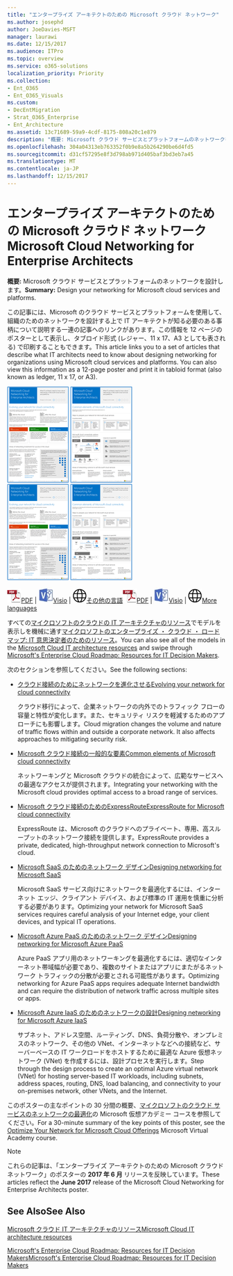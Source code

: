 ```yaml
---
title: "エンタープライズ アーキテクトのための Microsoft クラウド ネットワーク"
ms.author: josephd
author: JoeDavies-MSFT
manager: laurawi
ms.date: 12/15/2017
ms.audience: ITPro
ms.topic: overview
ms.service: o365-solutions
localization_priority: Priority
ms.collection:
- Ent_O365
- Ent_O365_Visuals
ms.custom:
- DecEntMigration
- Strat_O365_Enterprise
- Ent_Architecture
ms.assetid: 13c71689-59a9-4cdf-8175-808a20c1e879
description: "概要: Microsoft クラウド サービスとプラットフォームのネットワークを設計します。"
ms.openlocfilehash: 304a04313eb763352f0b9e8a5b264290be6d4fd5
ms.sourcegitcommit: d31cf57295e8f3d798ab971d405baf3bd3eb7a45
ms.translationtype: MT
ms.contentlocale: ja-JP
ms.lasthandoff: 12/15/2017
---
```

# <a name="microsoft-cloud-networking-for-enterprise-architects"></a><span data-ttu-id="85cae-103">エンタープライズ アーキテクトのための Microsoft クラウド ネットワーク</span><span class="sxs-lookup"><span data-stu-id="85cae-103">Microsoft Cloud Networking for Enterprise Architects</span></span>

 <span data-ttu-id="85cae-104">**概要:** Microsoft クラウド サービスとプラットフォームのネットワークを設計します。</span><span class="sxs-lookup"><span data-stu-id="85cae-104">**Summary:** Design your networking for Microsoft cloud services and platforms.</span></span>
  
<span data-ttu-id="85cae-p101">この記事には、Microsoft のクラウド サービスとプラットフォームを使用して、組織のためのネットワークを設計する上で IT アーキテクトが知る必要のある事柄について説明する一連の記事へのリンクがあります。この情報を 12 ページのポスターとして表示し、タブロイド形式 (レジャー、11 x 17、A3 としても表される) で印刷することもできます。</span><span class="sxs-lookup"><span data-stu-id="85cae-p101">This article links you to a set of articles that describe what IT architects need to know about designing networking for organizations using Microsoft cloud services and platforms. You can also view this information as a 12-page poster and print it in tabloid format (also known as ledger, 11 x 17, or A3).</span></span>
  
<span data-ttu-id="85cae-107">[![マイクロソフト クラウド ネットワーク モデルのイメージをつまみ](images/95e8ab6a-b4d0-4836-acc1-b0b77ebf46e6.png)  
](https://go.microsoft.com/fwlink/p/?linkid=842073)</span><span class="sxs-lookup"><span data-stu-id="85cae-107">[![Thumb image for Microsoft cloud networking model](images/95e8ab6a-b4d0-4836-acc1-b0b77ebf46e6.png)  
](https://go.microsoft.com/fwlink/p/?linkid=842073)</span></span>
  
<span data-ttu-id="85cae-108">![PDF ファイル](images/ITPro_Other_PDFicon.png)[PDF](https://go.microsoft.com/fwlink/p/?linkid=842073) | ![Visio ファイル](images/ITPro_Other_VisioIcon.jpg)[Visio](https://go.microsoft.com/fwlink/p/?linkid=842074) | ![他の言語のバージョンのページを参照してください](images/e16c992d-b0f8-48ae-bf44-db7a9fcaab9e.png)[その他の言語](https://www.microsoft.com/download/details.aspx?id=54425)</span><span class="sxs-lookup"><span data-stu-id="85cae-108">![PDF file](images/ITPro_Other_PDFicon.png)[PDF](https://go.microsoft.com/fwlink/p/?linkid=842073) | ![Visio file](images/ITPro_Other_VisioIcon.jpg)[Visio](https://go.microsoft.com/fwlink/p/?linkid=842074) | ![See a page with versions in additional languages](images/e16c992d-b0f8-48ae-bf44-db7a9fcaab9e.png)[More languages](https://www.microsoft.com/download/details.aspx?id=54425)</span></span>
  
<span data-ttu-id="85cae-109">すべての[マイクロソフトのクラウドの IT アーキテクチャのリソース](microsoft-cloud-it-architecture-resources.md)でモデルを表示しを機械に通す[マイクロソフトのエンタープライズ ・ クラウド ・ ロードマップ: IT 意思決定者のためのリソース](https://aka.ms/cloudarchitecture)。</span><span class="sxs-lookup"><span data-stu-id="85cae-109">You can also see all of the models in the [Microsoft Cloud IT architecture resources](microsoft-cloud-it-architecture-resources.md) and swipe through [Microsoft's Enterprise Cloud Roadmap: Resources for IT Decision Makers](https://aka.ms/cloudarchitecture).</span></span>
  
<span data-ttu-id="85cae-110">次のセクションを参照してください。</span><span class="sxs-lookup"><span data-stu-id="85cae-110">See the following sections:</span></span>
  
- [<span data-ttu-id="85cae-111">クラウド接続のためにネットワークを進化させる</span><span class="sxs-lookup"><span data-stu-id="85cae-111">Evolving your network for cloud connectivity</span></span>](evolving-your-network-for-cloud-connectivity.md)
    
    <span data-ttu-id="85cae-p102">クラウド移行によって、企業ネットワークの内外でのトラフィック フローの容量と特性が変化します。また、セキュリティ リスクを軽減するためのアプローチにも影響します。</span><span class="sxs-lookup"><span data-stu-id="85cae-p102">Cloud migration changes the volume and nature of traffic flows within and outside a corporate network. It also affects approaches to mitigating security risk.</span></span>
    
- [<span data-ttu-id="85cae-114">Microsoft クラウド接続の一般的な要素</span><span class="sxs-lookup"><span data-stu-id="85cae-114">Common elements of Microsoft cloud connectivity</span></span>](common-elements-of-microsoft-cloud-connectivity.md)
    
    <span data-ttu-id="85cae-115">ネットワーキングと Microsoft クラウドの統合によって、広範なサービスへの最適なアクセスが提供されます。</span><span class="sxs-lookup"><span data-stu-id="85cae-115">Integrating your networking with the Microsoft cloud provides optimal access to a broad range of services.</span></span>
    
- [<span data-ttu-id="85cae-116">Microsoft クラウド接続のためのExpressRoute</span><span class="sxs-lookup"><span data-stu-id="85cae-116">ExpressRoute for Microsoft cloud connectivity</span></span>](expressroute-for-microsoft-cloud-connectivity.md)
    
    <span data-ttu-id="85cae-117">ExpressRoute は、Microsoft のクラウドへのプライベート、専用、高スループットのネットワーク接続を提供します。</span><span class="sxs-lookup"><span data-stu-id="85cae-117">ExpressRoute provides a private, dedicated, high-throughput network connection to Microsoft's cloud.</span></span>
    
- [<span data-ttu-id="85cae-118">Microsoft SaaS のためのネットワーク デザイン</span><span class="sxs-lookup"><span data-stu-id="85cae-118">Designing networking for Microsoft SaaS</span></span>](designing-networking-for-microsoft-saas.md)
    
    <span data-ttu-id="85cae-119">Microsoft SaaS サービス向けにネットワークを最適化するには、インターネット エッジ、クライアント デバイス、および標準の IT 運用を慎重に分析する必要があります。</span><span class="sxs-lookup"><span data-stu-id="85cae-119">Optimizing your network for Microsoft SaaS services requires careful analysis of your Internet edge, your client devices, and typical IT operations.</span></span>
    
- [<span data-ttu-id="85cae-120">Microsoft Azure PaaS のためのネットワーク デザイン</span><span class="sxs-lookup"><span data-stu-id="85cae-120">Designing networking for Microsoft Azure PaaS</span></span>](designing-networking-for-microsoft-azure-paas.md)
    
    <span data-ttu-id="85cae-121">Azure PaaS アプリ用のネットワーキングを最適化するには、適切なインターネット帯域幅が必要であり、複数のサイトまたはアプリにまたがるネットワーク トラフィックの分散が必要とされる可能性があります。</span><span class="sxs-lookup"><span data-stu-id="85cae-121">Optimizing networking for Azure PaaS apps requires adequate Internet bandwidth and can require the distribution of network traffic across multiple sites or apps.</span></span>
    
- [<span data-ttu-id="85cae-122">Microsoft Azure IaaS のためのネットワークの設計</span><span class="sxs-lookup"><span data-stu-id="85cae-122">Designing networking for Microsoft Azure IaaS</span></span>](designing-networking-for-microsoft-azure-iaas.md)
    
    <span data-ttu-id="85cae-123">サブネット、アドレス空間、ルーティング、DNS、負荷分散や、オンプレミスのネットワーク、その他の VNet、インターネットなどへの接続など、サーバーベースの IT ワークロードをホストするために最適な Azure 仮想ネットワーク (VNet) を作成するには、設計プロセスを実行します。</span><span class="sxs-lookup"><span data-stu-id="85cae-123">Step through the design process to create an optimal Azure virtual network (VNet) for hosting server-based IT workloads, including subnets, address spaces, routing, DNS, load balancing, and connectivity to your on-premises network, other VNets, and the Internet.</span></span>
    
<span data-ttu-id="85cae-124">このポスターの主なポイントの 30 分間の概要、[マイクロソフトのクラウド サービスのネットワークの最適化](https://mva.microsoft.com/en-US/training-courses/optimize-your-network-for-microsoft-cloud-offerings-17743)の Microsoft 仮想アカデミー コースを参照してください。</span><span class="sxs-lookup"><span data-stu-id="85cae-124">For a 30-minute summary of the key points of this poster, see the [Optimize Your Network for Microsoft Cloud Offerings](https://mva.microsoft.com/en-US/training-courses/optimize-your-network-for-microsoft-cloud-offerings-17743) Microsoft Virtual Academy course.</span></span>
  
> [!NOTE]
> <span data-ttu-id="85cae-125">これらの記事は、「エンタープライズ アーキテクトのための Microsoft クラウド ネットワーク」のポスターの **2017 年 6 月** リリースを反映しています。</span><span class="sxs-lookup"><span data-stu-id="85cae-125">These articles reflect the **June 2017** release of the Microsoft Cloud Networking for Enterprise Architects poster.</span></span>
  
## <a name="see-also"></a><span data-ttu-id="85cae-126">See Also</span><span class="sxs-lookup"><span data-stu-id="85cae-126">See Also</span></span>

[<span data-ttu-id="85cae-127">Microsoft クラウド IT アーキテクチャのリソース</span><span class="sxs-lookup"><span data-stu-id="85cae-127">Microsoft Cloud IT architecture resources</span></span>](microsoft-cloud-it-architecture-resources.md)

[<span data-ttu-id="85cae-128">Microsoft's Enterprise Cloud Roadmap: Resources for IT Decision Makers</span><span class="sxs-lookup"><span data-stu-id="85cae-128">Microsoft's Enterprise Cloud Roadmap: Resources for IT Decision Makers</span></span>](https://sway.com/FJ2xsyWtkJc2taRD)



